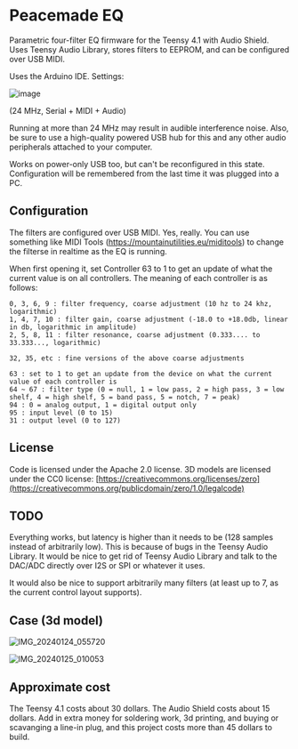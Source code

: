# Peacemade EQ

Parametric four-filter EQ firmware for the Teensy 4.1 with Audio Shield. Uses Teensy Audio Library, stores filters to EEPROM, and can be configured over USB MIDI.

Uses the Arduino IDE. Settings:

![image](https://github.com/wareya/peacemade_eq/assets/585488/890fc8d8-3558-434a-95a0-24c7417c1981)

(24 MHz, Serial + MIDI + Audio)

Running at more than 24 MHz may result in audible interference noise. Also, be sure to use a high-quality powered USB hub for this and any other audio peripherals attached to your computer.

Works on power-only USB too, but can't be reconfigured in this state. Configuration will be remembered from the last time it was plugged into a PC.

## Configuration

The filters are configured over USB MIDI. Yes, really. You can use something like MIDI Tools (https://mountainutilities.eu/miditools) to change the filterse in realtime as the EQ is running.

When first opening it, set Controller 63 to 1 to get an update of what the current value is on all controllers. The meaning of each controller is as follows:

```
0, 3, 6, 9 : filter frequency, coarse adjustment (10 hz to 24 khz, logarithmic)
1, 4, 7, 10 : filter gain, coarse adjustment (-18.0 to +18.0db, linear in db, logarithmic in amplitude)
2, 5, 8, 11 : filter resonance, coarse adjustment (0.333.... to 33.333..., logarithmic)

32, 35, etc : fine versions of the above coarse adjustments

63 : set to 1 to get an update from the device on what the current value of each controller is
64 ~ 67 : filter type (0 = null, 1 = low pass, 2 = high pass, 3 = low shelf, 4 = high shelf, 5 = band pass, 5 = notch, 7 = peak)
94 : 0 = analog output, 1 = digital output only
95 : input level (0 to 15)
31 : output level (0 to 127)
```

## License

Code is licensed under the Apache 2.0 license. 3D models are licensed under the CC0 license: [https://creativecommons.org/licenses/zero](https://creativecommons.org/publicdomain/zero/1.0/legalcode)

## TODO

Everything works, but latency is higher than it needs to be (128 samples instead of arbitrarily low). This is because of bugs in the Teensy Audio Library. It would be nice to get rid of Teensy Audio Library and talk to the DAC/ADC directly over I2S or SPI or whatever it uses.

It would also be nice to support arbitrarily many filters (at least up to 7, as the current control layout supports).

## Case (3d model)

![IMG_20240124_055720](https://github.com/wareya/peacemade_eq/assets/585488/960d4a68-fc35-4628-afe4-f003e2c72f6e)

![IMG_20240125_010053](https://github.com/wareya/peacemade_eq/assets/585488/04d9a487-6b3c-49de-8565-791492847fe2)

## Approximate cost

The Teensy 4.1 costs about 30 dollars. The Audio Shield costs about 15 dollars. Add in extra money for soldering work, 3d printing, and buying or scavanging a line-in plug, and this project costs more than 45 dollars to build.
